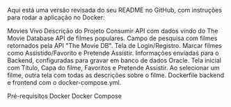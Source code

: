 
Aqui está uma versão revisada do seu README no GitHub, com instruções para rodar a aplicação no Docker:

Movies Vivo
Descrição do Projeto
Consumir API com dados vindo do The Movie Database API de filmes populares. Campo de pesquisa com filmes retornados pela API "The Movie DB". Tela de Login/Registro. Marcar filmes como Assistido/Favorito e Pretende Assistir. Informações enviadas para o Backend, configuradas para gravar em banco de dados Oracle. Tela inicial com Título, Capa do filme, Favoritos e Pretende Assistir. Ao selecionar um filme, outra tela com todas as descrições sobre o filme. Dockerfile backend e frontend com o docker-compose.yml.

Pré-requisitos
Docker
Docker Compose
